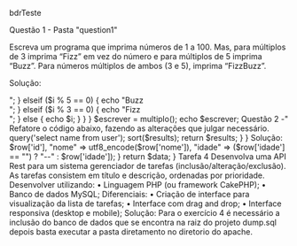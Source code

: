 bdrTeste

Questão 1 - Pasta "question1"

Escreva um programa que imprima números de 1 a 100. Mas, para múltiplos de 3 imprima “Fizz” em vez do número e para múltiplos de 5 imprima “Buzz”. Para números múltiplos de ambos (3 e 5), imprima “FizzBuzz”.

Solução:

<?php
require_once 'vendor/autoload.php';

function multiplo($i = 1)
{

    for ($i = 1; $i <= 100; $i++) {

        if (($i % 3 == 0) and ( $i % 5 == 0)) {
            echo "FizzBuzz</br>";
        } elseif ($i % 5 == 0) {
            echo "Buzz</br>";
        } elseif ($i % 3 == 0) {
            echo "Fizz</br>";
        } else {
            echo $i;
        }
    }
}
$escrever = multiplo();

echo $escrever;

Questão 2 -"

Refatore o código abaixo, fazendo as alterações que julgar necessário.

<?
if (isset($_SESSION['loggedin']) && $_SESSION['loggedin'] == true) {
    header("Location: http://www.google.com");
    exit();
} elseif (isset($_COOKIE['Loggedin']) && $_COOKIE['Loggedin'] == true) {
    header("Location: http://www.google.com");
    exit();
}
Solução:

<?php

function redir_google()
{
    header("Location: http://www.google.com");
    exit();
}
if (isset($_SESSION['loggedin']) || isset($_COOKIE['Loggedin'])) {
    if (isset($_COOKIE['Loggedin']))
        $_SESSION['loggedin'] = $_COOKIE['Loggedin'];

    redir_google();
} else {
    redir_google();
}


Questão 3 -

Refatore o código abaixo, fazendo as alterações que julgar necessário.

<?php

class MyUserClass
{
    public function getUserList()
    {
        $dbconn = new DatabaseConnection('localhost','user','password');
        $results = $dbconn->query('select name from user');

        sort($results);

        return $results;
    }
}

Solução:

<?php


function listarDados($conexao)
{
    $resultado = usuario_listar($conexao);
    $data = array();

    while ($row = mysqli_fetch_array($resultado)) {
        $data[] = array("id" => $row['id'], "nome" => utf8_encode($row['nome']), "idade" => ($row['idade'] == "") ? "--" : $row['idade']);
    }

    return $data;
}


Tarefa 4

Desenvolva uma API Rest para um sistema gerenciador de tarefas (inclusão/alteração/exclusão). As tarefas consistem em título e descrição, ordenadas por prioridade. Desenvolver utilizando:

• Linguagem PHP (ou framework CakePHP);

• Banco de dados MySQL;

Diferenciais:

• Criação de interface para visualização da lista de tarefas;

• Interface com drag and drop;

• Interface responsiva (desktop e mobile);

Solução:

Para o exercício 4 é necessário a inclusão do banco de dados que se encontra na raiz do projeto

dump.sql

depois basta executar a pasta diretamento no diretorio do apache.



